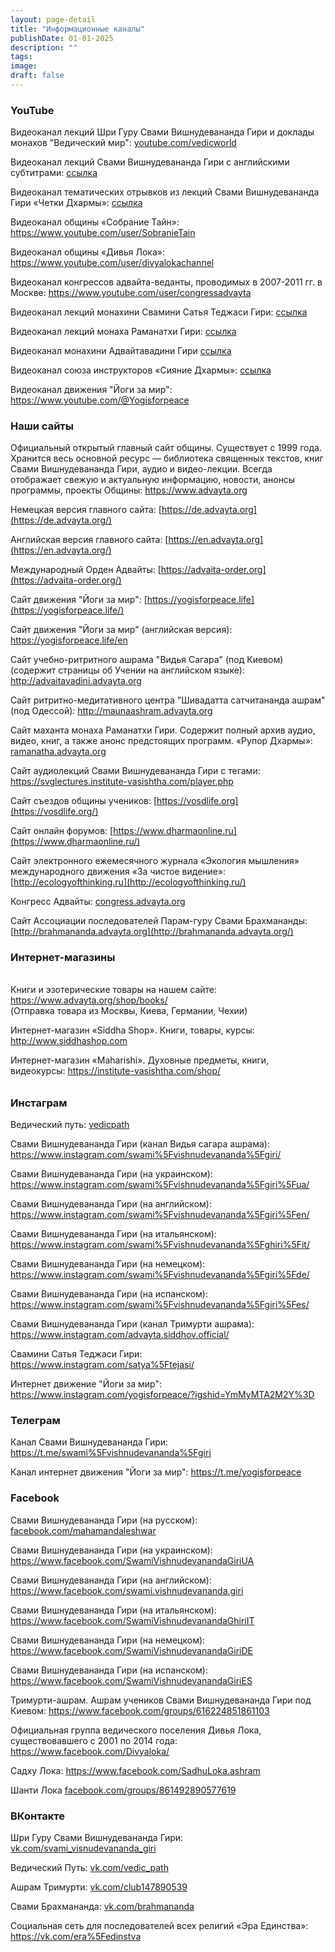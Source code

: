 ```yaml
---
layout: page-detail
title: "Информационные каналы"
publishDate: 01-01-2025
description: ""
tags:
image:
draft: false
---
```


### **YouTube**

  
 Видеоканал лекций Шри Гуру Свами Вишнудевананда Гири и доклады монахов "Ведический мир": [youtube.com/vedicworld](https://www.youtube.com/channel/UCEPPjoxhaTmiZL00N2RQgVQ) 

 Видеоканал лекций Свами Вишнудевананда Гири с английскими субтитрами: [ссылка](https://www.youtube.com/channel/UCgulyMBiOzsoQ64%5FX3OTFZQ) 

 Видеоканал тематических отрывков из лекций Свами Вишнудевананда Гири «Четки Дхармы»: [ссылка](https://www.youtube.com/channel/UCRNW6rKxrGLbVHyJmgYAXFg) 

 Видеоканал общины «Собрание Тайн»: <https://www.youtube.com/user/SobranieTain> 

 Видеоканал общины «Дивья Лока»: <https://www.youtube.com/user/divyalokachannel> 

 Видеоканал конгрессов адвайта-веданты, проводимых в 2007-2011 гг. в Москве: <https://www.youtube.com/user/congressadvayta> 

 Видеоканал лекций монахини Свамини Сатья Теджаси Гири: [ссылка](https://www.youtube.com/c/%D0%9E%D0%BD%D0%BB%D0%B0%D0%B9%D0%BD%D0%94%D1%85%D0%B0%D1%80%D0%BC%D0%B0) 

 Видеоканал лекций монаха Раманатхи Гири: [ссылка](https://www.youtube.com/channel/UCLJbTwAFsGziphrJd25aJsA) 

 Видеоканал монахини Адвайтавадини Гири [ссылка](https://www.youtube.com/c/%D0%90%D0%B4%D0%B2%D0%B0%D0%B9%D1%82%D0%B0%D0%92%D0%B0%D0%B4%D0%B8%D0%BD%D0%B8) 

 Видеоканал союза инструкторов «Сияние Дхармы»: [ссылка](https://www.youtube.com/channel/UCKEdfsDZyfq%5F-ytN8Yl34kQ/videos) 

 Видеоканал движения "Йоги за мир": <https://www.youtube.com/@Yogisforpeace> 
  
  
### **Наши сайты**

  
 Официальный открытый главный сайт общины. Существует с 1999 года. Хранится весь основной ресурс — библиотека священных текстов, книг Свами Вишнудевананда Гири, аудио и видео-лекции. Всегда отображает свежую и актуальную информацию, новости, анонсы программы, проекты Общины: <https://www.advayta.org> 

 Немецкая версия главного сайта: [https://de.advayta.org](https://de.advayta.org/)  

 Английская версия главного сайта: [https://en.advayta.org](https://en.advayta.org/)  

  
 Международный Орден Адвайты: [https://advaita-order.org](https://advaita-order.org/) 

  
 Сайт движения "Йоги за мир": [https://yogisforpeace.life](https://yogisforpeace.life/) 

 Сайт движения "Йоги за мир" (английская версия): <https://yogisforpeace.life/en> 

  
 Сайт учебно-ритритного ашрама "Видья Сагара" (под Киевом) (содержит страницы об Учении на английском языке): <http://advaitavadini.advayta.org>  

 Cайт ритритно-медитативного центра "Шивадатта сатчитананда ашрам" (под Одессой): <http://maunaashram.advayta.org>  

 Сайт маханта монаха Раманатхи Гири. Содержит полный архив аудио, видео, книг, а также анонс предстоящих программ. «Рупор Дхармы»: [ramanatha.advayta.org](http://ramanatha.advayta.org/)  

  
 Сайт аудиолекций Свами Вишнудевананда Гири с тегами: <https://svglectures.institute-vasishtha.com/player.php> 

  
 Сайт съездов общины учеников: [https://vosdlife.org](https://vosdlife.org/)  

 Сайт онлайн форумов: [https://www.dharmaonline.ru](https://www.dharmaonline.ru/)  

 Сайт электронного ежемесячного журнала «Экология мышления» международного движения «За чистое видение»: [http://ecologyofthinking.ru](http://ecologyofthinking.ru/) 

 Конгресс Адвайты: [congress.advayta.org](http://www.congress.advayta.org/) 

 Сайт Ассоциации последователей Парам-гуру Свами Брахмананды: [http://brahmananda.advayta.org](http://brahmananda.advayta.org/) 
  
  
### **Интернет-магазины**

###### 

  
 Книги и эзотерические товары на нашем сайте: <https://www.advayta.org/shop/books/>  
 (Отправка товара из Москвы, Киева, Германии, Чехии)

 Интернет-магазин «Siddha Shop». Книги, товары, курсы: <http://www.siddhashop.com> 

 Интернет-магазин «Maharishi». Духовные предметы, книги, видеокурсы: <https://institute-vasishtha.com/shop/> 

  
[](https://www.youtube.com/channel/UCKEdfsDZyfq%5F-ytN8Yl34kQ/videos) 

######   

### **Инстаграм**

  
 Ведический путь: [vedicpath](https://instagram.com/vedicpath/) 

 Свами Вишнудевананда Гири (канал Видья сагара ашрама): <https://www.instagram.com/swami%5Fvishnudevananda%5Fgiri/> 

 Свами Вишнудевананда Гири (на украинском): <https://www.instagram.com/swami%5Fvishnudevananda%5Fgiri%5Fua/>  

 Свами Вишнудевананда Гири (на английском): <https://www.instagram.com/swami%5Fvishnudevananda%5Fgiri%5Fen/>  

 Свами Вишнудевананда Гири (на итальянском): <https://www.instagram.com/swami%5Fvishnudevananda%5Fghiri%5Fit/>  

 Свами Вишнудевананда Гири (на немецком): <https://www.instagram.com/swami%5Fvishnudevananda%5Fgiri%5Fde/>  

 Свами Вишнудевананда Гири (на испанском): <https://www.instagram.com/swami%5Fvishnudevananda%5Fgiri%5Fes/> 

 Свами Вишнудевананда Гири (канал Тримурти ашрама): <https://www.instagram.com/advayta.siddhov.official/>  

 Свамини Сатья Теджаси Гири: <https://www.instagram.com/satya%5Ftejasi/>  

 Интернет движение "Йоги за мир": <https://www.instagram.com/yogisforpeace/?igshid=YmMyMTA2M2Y%3D> 
  
  
### **Телеграм**

  
 Канал Свами Вишнудевананда Гири: <https://t.me/swami%5Fvishnudevananda%5Fgiri> 

 Канал интернет движения "Йоги за мир": <https://t.me/yogisforpeace> 
  
  
### **Facebook**

  
 Свами Вишнудевананда Гири (на русском): [facebook.com/mahamandaleshwar](https://www.facebook.com/mahamandaleshwar) 

 Свами Вишнудевананда Гири (на украинском): <https://www.facebook.com/SwamiVishnudevanandaGiriUA>  

 Свами Вишнудевананда Гири (на английском): <https://www.facebook.com/swami.vishnudevananda.giri> 

 Свами Вишнудевананда Гири (на итальянском): <https://www.facebook.com/SwamiVishnudevanandaGhiriIT> 

 Свами Вишнудевананда Гири (на немецком): <https://www.facebook.com/SwamiVishnudevanandaGiriDE> 

 Свами Вишнудевананда Гири (на испанском): <https://www.facebook.com/SwamiVishnudevanandaGiriES> 

 Тримурти-ашрам. Ашрам учеников Свами Вишнудевананда Гири под Киевом: <https://www.facebook.com/groups/616224851861103> 

 Официальная группа ведического поселения Дивья Лока, существовавшего с 2001 по 2014 года: <https://www.facebook.com/Divyaloka/> 

 Садху Лока: <https://www.facebook.com/SadhuLoka.ashram> 

 Шанти Лока [facebook.com/groups/861492890577619](https://www.facebook.com/groups/861492890577619/?fref=nf) 
  
  
### **ВКонтакте**

  
 Шри Гуру Свами Вишнудевананда Гири: [vk.com/svami\_visnudevananda\_giri](http://vk.com/svami%5Fvisnudevananda%5Fgiri) 

 Ведический Путь: [vk.com/vedic\_path](http://vk.com/vedic%5Fpath) 

 Ашрам Тримурти: [vk.com/club147890539](http://vk.com/divyaloka) 

 Свами Брахмананда: [vk.com/brahmananda](http://vk.com/brahmananda) 

 Социальная сеть для последователей всех религий «Эра Единства»: <https://vk.com/era%5Fedinstva>  

  
